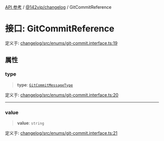 [API 参考](../../../index.md) / [@142vip/changelog](../index.md) / GitCommitReference

# 接口: GitCommitReference

定义于: [changelog/src/enums/git-commit.interface.ts:19](https://github.com/142vip/core-x/blob/b6807ccf6c96718daee70c368eee9968a0b34d48/packages/changelog/src/enums/git-commit.interface.ts#L19)

## 属性

### type

> **type**: [`GitCommitMessageType`](../enumerations/GitCommitMessageType.md)

定义于: [changelog/src/enums/git-commit.interface.ts:20](https://github.com/142vip/core-x/blob/b6807ccf6c96718daee70c368eee9968a0b34d48/packages/changelog/src/enums/git-commit.interface.ts#L20)

***

### value

> **value**: `string`

定义于: [changelog/src/enums/git-commit.interface.ts:21](https://github.com/142vip/core-x/blob/b6807ccf6c96718daee70c368eee9968a0b34d48/packages/changelog/src/enums/git-commit.interface.ts#L21)

